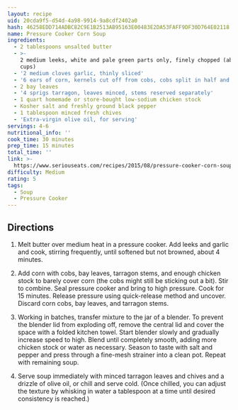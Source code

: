 ```yaml
---
layout: recipe
uid: 20cda9f5-d54d-4a98-9914-9a8cdf2402a0
hash: 46258EDD714ADBC82C9E1B2513AB95163E00483E2DA53FAFF9DF30D764E02118
name: Pressure Cooker Corn Soup
ingredients:
  - 2 tablespoons unsalted butter
  - >-
    2 medium leeks, white and pale green parts only, finely chopped (about 1 1/2
    cups)
  - '2 medium cloves garlic, thinly sliced'
  - '6 ears of corn, kernels cut off from cobs, cobs split in half and reserved'
  - 2 bay leaves
  - '4 sprigs tarragon, leaves minced, stems reserved separately'
  - 1 quart homemade or store-bought low-sodium chicken stock
  - Kosher salt and freshly ground black pepper
  - 1 tablespoon minced fresh chives
  - 'Extra-virgin olive oil, for serving'
servings: 4-6
nutritional_info: ''
cook_time: 30 minutes
prep_time: 15 minutes
total_time: ''
link: >-
  https://www.seriouseats.com/recipes/2015/08/pressure-cooker-corn-soup-recipe.html
difficulty: Medium
rating: 5
tags:
  - Soup
  - Pressure Cooker
---
```


## Directions

1. Melt butter over medium heat in a pressure cooker. Add leeks and garlic and cook, stirring frequently, until softened but not browned, about 4 minutes.

2. Add corn with cobs, bay leaves, tarragon stems, and enough chicken stock to barely cover corn (the cobs might still be sticking out a bit). Stir to combine. Seal pressure cooker and bring to high pressure. Cook for 15 minutes. Release pressure using quick-release method and uncover. Discard corn cobs, bay leaves, and tarragon stems.

3. Working in batches, transfer mixture to the jar of a blender. To prevent the blender lid from exploding off, remove the central lid and cover the space with a folded kitchen towel. Start blender slowly and gradually increase speed to high. Blend until completely smooth, adding more chicken stock or water as necessary. Season to taste with salt and pepper and press through a fine-mesh strainer into a clean pot. Repeat with remaining soup.

4. Serve soup immediately with minced tarragon leaves and chives and a drizzle of olive oil, or chill and serve cold. (Once chilled, you can adjust the texture by whisking in water a tablespoon at a time until desired consistency is reached.)
